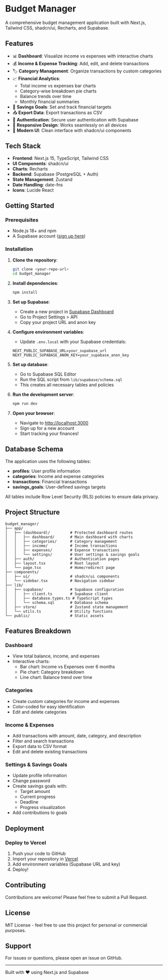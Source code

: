 # Budget Manager

A comprehensive budget management application built with Next.js, Tailwind CSS, shadcn/ui, Recharts, and Supabase.

## Features

- 📊 **Dashboard**: Visualize income vs expenses with interactive charts
- 💰 **Income & Expense Tracking**: Add, edit, and delete transactions
- 🏷️ **Category Management**: Organize transactions by custom categories
- 📈 **Financial Analytics**:
  - Total income vs expenses bar charts
  - Category-wise breakdown pie charts
  - Balance trends over time
  - Monthly financial summaries
- 🎯 **Savings Goals**: Set and track financial targets
- 📤 **Export Data**: Export transactions as CSV
- 🔐 **Authentication**: Secure user authentication with Supabase
- 📱 **Responsive Design**: Works seamlessly on all devices
- 🎨 **Modern UI**: Clean interface with shadcn/ui components

## Tech Stack

- **Frontend**: Next.js 15, TypeScript, Tailwind CSS
- **UI Components**: shadcn/ui
- **Charts**: Recharts
- **Backend**: Supabase (PostgreSQL + Auth)
- **State Management**: Zustand
- **Date Handling**: date-fns
- **Icons**: Lucide React

## Getting Started

### Prerequisites

- Node.js 18+ and npm
- A Supabase account ([sign up here](https://supabase.com))

### Installation

1. **Clone the repository**:

   ```bash
   git clone <your-repo-url>
   cd budget_manager
   ```

2. **Install dependencies**:

   ```bash
   npm install
   ```

3. **Set up Supabase**:
   - Create a new project in [Supabase Dashboard](https://app.supabase.com)
   - Go to Project Settings > API
   - Copy your project URL and anon key

4. **Configure environment variables**:
   - Update `.env.local` with your Supabase credentials:

   ```
   NEXT_PUBLIC_SUPABASE_URL=your_supabase_url
   NEXT_PUBLIC_SUPABASE_ANON_KEY=your_supabase_anon_key
   ```

5. **Set up database**:
   - Go to Supabase SQL Editor
   - Run the SQL script from `lib/supabase/schema.sql`
   - This creates all necessary tables and policies

6. **Run the development server**:

   ```bash
   npm run dev
   ```

7. **Open your browser**:
   - Navigate to [http://localhost:3000](http://localhost:3000)
   - Sign up for a new account
   - Start tracking your finances!

## Database Schema

The application uses the following tables:

- **profiles**: User profile information
- **categories**: Income and expense categories
- **transactions**: Financial transactions
- **savings_goals**: User-defined savings targets

All tables include Row Level Security (RLS) policies to ensure data privacy.

## Project Structure

```
budget_manager/
├── app/
│   ├── (dashboard)/         # Protected dashboard routes
│   │   ├── dashboard/       # Main dashboard with charts
│   │   ├── categories/      # Category management
│   │   ├── income/          # Income transactions
│   │   ├── expenses/        # Expense transactions
│   │   └── settings/        # User settings & savings goals
│   ├── auth/                # Authentication pages
│   ├── layout.tsx           # Root layout
│   └── page.tsx             # Home/redirect page
├── components/
│   ├── ui/                  # shadcn/ui components
│   └── sidebar.tsx          # Navigation sidebar
├── lib/
│   ├── supabase/            # Supabase configuration
│   │   ├── client.ts        # Supabase client
│   │   ├── database.types.ts # TypeScript types
│   │   └── schema.sql       # Database schema
│   ├── store/               # Zustand state management
│   └── utils.ts             # Utility functions
└── public/                  # Static assets
```

## Features Breakdown

### Dashboard

- View total balance, income, and expenses
- Interactive charts:
  - Bar chart: Income vs Expenses over 6 months
  - Pie chart: Category breakdown
  - Line chart: Balance trend over time

### Categories

- Create custom categories for income and expenses
- Color-coded for easy identification
- Edit and delete categories

### Income & Expenses

- Add transactions with amount, date, category, and description
- Filter and search transactions
- Export data to CSV format
- Edit and delete existing transactions

### Settings & Savings Goals

- Update profile information
- Change password
- Create savings goals with:
  - Target amount
  - Current progress
  - Deadline
  - Progress visualization
- Add contributions to goals

## Deployment

### Deploy to Vercel

1. Push your code to GitHub
2. Import your repository in [Vercel](https://vercel.com)
3. Add environment variables (Supabase URL and key)
4. Deploy!

## Contributing

Contributions are welcome! Please feel free to submit a Pull Request.

## License

MIT License - feel free to use this project for personal or commercial purposes.

## Support

For issues or questions, please open an issue on GitHub.

---

Built with ❤️ using Next.js and Supabase
